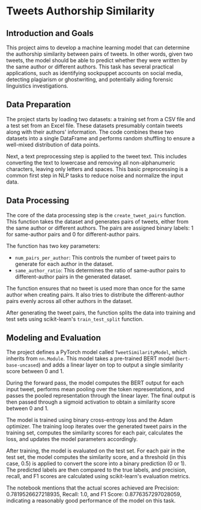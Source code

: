 # Tweets Authorship Similarity

## Introduction and Goals

This project aims to develop a machine learning model that can determine the authorship similarity between pairs of tweets. In other words, given two tweets, the model should be able to predict whether they were written by the same author or different authors. This task has several practical applications, such as identifying sockpuppet accounts on social media, detecting plagiarism or ghostwriting, and potentially aiding forensic linguistics investigations.

## Data Preparation

The project starts by loading two datasets: a training set from a CSV file and a test set from an Excel file. These datasets presumably contain tweets along with their authors' information. The code combines these two datasets into a single DataFrame and performs random shuffling to ensure a well-mixed distribution of data points.

Next, a text preprocessing step is applied to the tweet text. This includes converting the text to lowercase and removing all non-alphanumeric characters, leaving only letters and spaces. This basic preprocessing is a common first step in NLP tasks to reduce noise and normalize the input data.

## Data Processing

The core of the data processing step is the `create_tweet_pairs` function. This function takes the dataset and generates pairs of tweets, either from the same author or different authors. The pairs are assigned binary labels: 1 for same-author pairs and 0 for different-author pairs.

The function has two key parameters:

- `num_pairs_per_author`: This controls the number of tweet pairs to generate for each author in the dataset.
- `same_author_ratio`: This determines the ratio of same-author pairs to different-author pairs in the generated dataset.

The function ensures that no tweet is used more than once for the same author when creating pairs. It also tries to distribute the different-author pairs evenly across all other authors in the dataset.

After generating the tweet pairs, the function splits the data into training and test sets using scikit-learn's `train_test_split` function.

## Modeling and Evaluation

The project defines a PyTorch model called `TweetSimilarityModel`, which inherits from `nn.Module`. This model takes a pre-trained BERT model (`bert-base-uncased`) and adds a linear layer on top to output a single similarity score between 0 and 1.

During the forward pass, the model computes the BERT output for each input tweet, performs mean pooling over the token representations, and passes the pooled representation through the linear layer. The final output is then passed through a sigmoid activation to obtain a similarity score between 0 and 1.

The model is trained using binary cross-entropy loss and the Adam optimizer. The training loop iterates over the generated tweet pairs in the training set, computes the similarity scores for each pair, calculates the loss, and updates the model parameters accordingly.

After training, the model is evaluated on the test set. For each pair in the test set, the model computes the similarity score, and a threshold (in this case, 0.5) is applied to convert the score into a binary prediction (0 or 1). The predicted labels are then compared to the true labels, and precision, recall, and F1 scores are calculated using scikit-learn's evaluation metrics.

The notebook mentions that the actual scores achieved are Precision: 0.7819526627218935, Recall: 1.0, and F1 Score: 0.8776357297028059, indicating a reasonably good performance of the model on this task.
